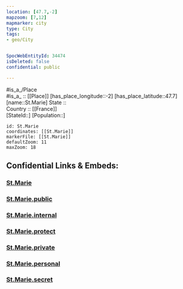 ```yaml
---
location: [47.7,-2] 
mapzoom: [7,12] 
mapmarker: city 
type: City
tags:
- geo/City


SpocWebEntityId: 34474
isDeleted: false
confidential: public

---
```

#is_a_/Place  
#is_a_ :: [[Place]] 
[has_place_longitude::-2] 
[has_place_latitude::47.7] 
[name::St.Marie] 
State ::  
Country :: [[France]]  
[StateId::] 
[Population::] 



```leaflet
id: St.Marie
coordinates: [[St.Marie]] 
markerFile: [[St.Marie]] 
defaultZoom: 11 
maxZoom: 18
```


## Confidential Links & Embeds: 

### [St.Marie](/_Standards/Earth/Continent/Europe/Europe~West/France/regions~France/Bretagne/departments~Bretagne/Ille-et-Vilaine/communes~Ille-et-Vilaine/Redon/cities~Redon/St.Marie.md) 

### [St.Marie.public](/_public/Earth/Continent/Europe/Europe~West/France/regions~France/Bretagne/departments~Bretagne/Ille-et-Vilaine/communes~Ille-et-Vilaine/Redon/cities~Redon/St.Marie.public.md) 

### [St.Marie.internal](/_internal/Earth/Continent/Europe/Europe~West/France/regions~France/Bretagne/departments~Bretagne/Ille-et-Vilaine/communes~Ille-et-Vilaine/Redon/cities~Redon/St.Marie.internal.md) 

### [St.Marie.protect](/_protect/Earth/Continent/Europe/Europe~West/France/regions~France/Bretagne/departments~Bretagne/Ille-et-Vilaine/communes~Ille-et-Vilaine/Redon/cities~Redon/St.Marie.protect.md) 

### [St.Marie.private](/_private/Earth/Continent/Europe/Europe~West/France/regions~France/Bretagne/departments~Bretagne/Ille-et-Vilaine/communes~Ille-et-Vilaine/Redon/cities~Redon/St.Marie.private.md) 

### [St.Marie.personal](/_personal/Earth/Continent/Europe/Europe~West/France/regions~France/Bretagne/departments~Bretagne/Ille-et-Vilaine/communes~Ille-et-Vilaine/Redon/cities~Redon/St.Marie.personal.md) 

### [St.Marie.secret](/_secret/Earth/Continent/Europe/Europe~West/France/regions~France/Bretagne/departments~Bretagne/Ille-et-Vilaine/communes~Ille-et-Vilaine/Redon/cities~Redon/St.Marie.secret.md)

